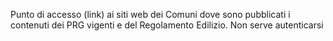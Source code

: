 Punto di accesso (link) ai siti web dei Comuni dove sono pubblicati i contenuti dei PRG vigenti e del Regolamento Edilizio. Non serve autenticarsi
